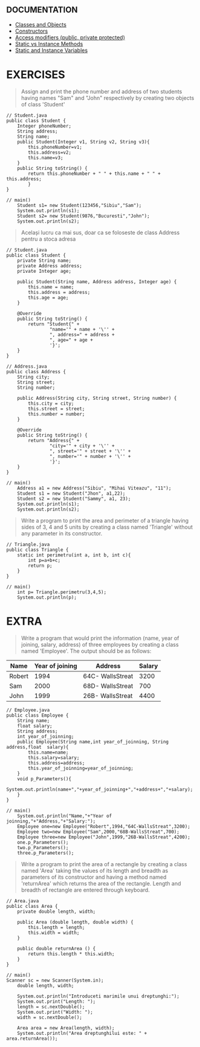 ## DOCUMENTATION

- [Classes and Objects](https://www.geeksforgeeks.org/classes-objects-java/)
- [Constructors](https://www.w3schools.com/java/java_constructors.asp)
- [Access modifiers (public, private protected)](https://www.tutorialspoint.com/java/java_access_modifiers.htm)
- [Static vs Instance Methods](https://www.geeksforgeeks.org/static-methods-vs-instance-methods-java/)
- [Static and Instance Variables](https://stackoverflow.com/questions/21204589/static-vs-instance-variables-difference)


# EXERCISES

> Assign and print the  phone number and address of two students having names "Sam" and "John" respectively by creating two objects of class 'Student'

```
// Student.java
public class Student {
	Integer phoneNumber;
	String address;
	String name;
	public Student(Integer v1, String v2, String v3){
		this.phoneNumber=v1;
		this.address=v2;
		this.name=v3;
	}
	public String toString() {
		return this.phoneNumber + " " + this.name + " " + this.address;
		}
}

// main()
	Student s1= new Student(123456,"Sibiu","Sam");
	System.out.println(s1);
	Student s2= new Student(9876,"Bucuresti","John");
	System.out.println(s2);
```

> Același lucru ca mai sus, doar ca se foloseste de class Address pentru a stoca adresa

```  
// Student.java
public class Student {
    private String name;
    private Address address;
    private Integer age;

    public Student(String name, Address address, Integer age) {
        this.name = name;
        this.address = address;
        this.age = age;
    }

    @Override
    public String toString() {
        return "Student{" +
                "name='" + name + '\'' +
                ", address=" + address +
                ", age=" + age +
                '}';
    }
}

// Address.java
public class Address {
    String city;
    String street;
    String number;

    public Address(String city, String street, String number) {
        this.city = city;
        this.street = street;
        this.number = number;
    }

    @Override
    public String toString() {
        return "Address{" +
                "city='" + city + '\'' +
                ", street='" + street + '\'' +
                ", number='" + number + '\'' +
                '}';
    }
}

// main()
	Address a1 = new Address("Sibiu", "Mihai Viteazu", "11");
	Student s1 = new Student("Jhon", a1,22);
	Student s2 = new Student("Sammy", a1, 23);
	System.out.println(s1);
	System.out.println(s2);
```

> Write a program to print the area and perimeter of a triangle having sides of 3, 4 and 5 units by creating a class named 'Triangle' without any parameter in its constructor.
```
// Triangle.java
public class Triangle {
    static int perimetru(int a, int b, int c){
        int p=a+b+c;
        return p;
    }
}

// main()
	int p= Triangle.perimetru(3,4,5);
	System.out.println(p);	
```

# EXTRA
>  Write a program that would print the information (name, year of joining, salary, address) of three employees by creating a class named 'Employee'. The output should be as follows:  

| Name  | Year of joining   | Address | Salary|
|-|--|--|--|
|Robert |1994| 64C- WallsStreat | 3200|
|Sam |2000 | 68D- WallsStreat  | 700|
|John |1999 | 26B- WallsStreat | 4400|

```
// Employee.java
public class Employee {
    String name;
    float salary;
    String address;
    int year_of_joinning;
    public Employee(String name,int year_of_joinning, String address,float  salary){
        this.name=name;
        this.salary=salary;
        this.address=address;
        this.year_of_joinning=year_of_joinning;
    }
    void p_Parameters(){
      System.out.println(name+","+year_of_joinning+","+address+","+salary);
    }
}

// main()
	System.out.println("Name,"+"Year of joinning,"+"Address,"+"Salary:");
	Employee one=new Employee("Robert",1994,"64C-WallsStreat",3200);
	Employee two=new Employee("Sam",2000,"68B-WallsStreat",700);
	Employee three=new Employee("John",1999,"26B-WallsStreat",4200);
	one.p_Parameters();
	two.p_Parameters();
	three.p_Parameters();
```
> Write a program to print the area of a rectangle by creating a class named 'Area' taking the values of its length and breadth as parameters of its constructor and having a method named 'returnArea' which returns the area of the rectangle. Length and breadth of rectangle are entered through keyboard.
```
// Area.java
public class Area {
    private double length, width;

    public Area (double length, double width) {
        this.length = length;
        this.width = width;
    }

    public double returnArea () {
        return this.length * this.width;
    }
}

// main()
Scanner sc = new Scanner(System.in);
	double length, width;

	System.out.println("Introduceti marimile unui dreptunghi:");
	System.out.print("Length: ");
	length = sc.nextDouble();
	System.out.print("Width: ");
	width = sc.nextDouble();

	Area area = new Area(length, width);
	System.out.println("Area dreptunghilui este: " + area.returnArea());
```